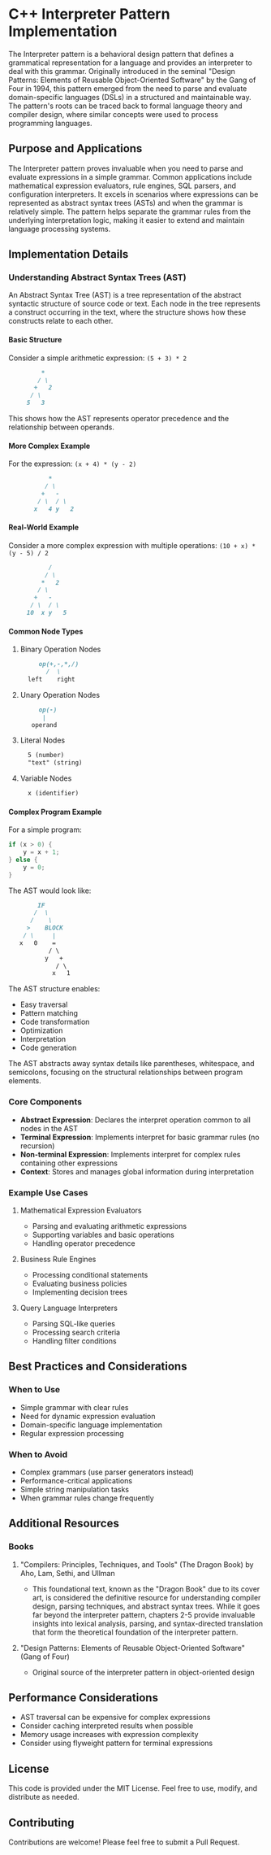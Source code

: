 # C++ Interpreter Pattern Implementation

The Interpreter pattern is a behavioral design pattern that defines a grammatical representation for a language and provides an
interpreter to deal with this grammar. Originally introduced in the seminal "Design Patterns: Elements of Reusable Object-Oriented
Software" by the Gang of Four in 1994, this pattern emerged from the need to parse and evaluate domain-specific languages (DSLs) in a
structured and maintainable way. The pattern's roots can be traced back to formal language theory and compiler design, where similar
concepts were used to process programming languages.

## Purpose and Applications

The Interpreter pattern proves invaluable when you need to parse and evaluate expressions in a simple grammar. Common applications
include mathematical expression evaluators, rule engines, SQL parsers, and configuration interpreters. It excels in scenarios where
expressions can be represented as abstract syntax trees (ASTs) and when the grammar is relatively simple. The pattern helps separate
the grammar rules from the underlying interpretation logic, making it easier to extend and maintain language processing systems.

## Implementation Details

### Understanding Abstract Syntax Trees (AST)

An Abstract Syntax Tree (AST) is a tree representation of the abstract syntactic structure of source code or text. Each node in the
tree represents a construct occurring in the text, where the structure shows how these constructs relate to each other.

#### Basic Structure

Consider a simple arithmetic expression: `(5 + 3) * 2`

```markdown
         *
        / \
       +   2
      / \
     5   3
```

This shows how the AST represents operator precedence and the relationship between operands.

#### More Complex Example

For the expression: `(x + 4) * (y - 2)`

```markdown
           *
          / \
         +   -
        / \  / \
       x   4 y   2
```

#### Real-World Example

Consider a more complex expression with multiple operations:
`(10 + x) * (y - 5) / 2`

```markdown
           /
          / \
         *   2
        / \
       +   -
      / \  / \
     10  x y   5
```

#### Common Node Types

1. Binary Operation Nodes
   ```markdown
        op(+,-,*,/)
          /  \
     left    right
   ```

2. Unary Operation Nodes
   ```markdown
        op(-)
         |
      operand
   ```

3. Literal Nodes
   ```markdown
     5 (number)
     "text" (string)
   ```

4. Variable Nodes
   ```markdown
     x (identifier)
   ```

#### Complex Program Example

For a simple program:
```cpp
if (x > 0) {
    y = x + 1;
} else {
    y = 0;
}
```

The AST would look like:
```markdown
        IF
       /  \
      /    \
     >    BLOCK
    / \     |
   x   0    =
           / \
          y   +
             / \
            x   1
```

The AST structure enables:
- Easy traversal
- Pattern matching
- Code transformation
- Optimization
- Interpretation
- Code generation

The AST abstracts away syntax details like parentheses, whitespace, and semicolons, focusing on the structural relationships between
program elements.

### Core Components
- **Abstract Expression**: Declares the interpret operation common to all nodes in the AST
- **Terminal Expression**: Implements interpret for basic grammar rules (no recursion)
- **Non-terminal Expression**: Implements interpret for complex rules containing other expressions
- **Context**: Stores and manages global information during interpretation

### Example Use Cases
1. Mathematical Expression Evaluators
    - Parsing and evaluating arithmetic expressions
    - Supporting variables and basic operations
    - Handling operator precedence

2. Business Rule Engines
    - Processing conditional statements
    - Evaluating business policies
    - Implementing decision trees

3. Query Language Interpreters
    - Parsing SQL-like queries
    - Processing search criteria
    - Handling filter conditions

## Best Practices and Considerations

### When to Use
- Simple grammar with clear rules
- Need for dynamic expression evaluation
- Domain-specific language implementation
- Regular expression processing

### When to Avoid
- Complex grammars (use parser generators instead)
- Performance-critical applications
- Simple string manipulation tasks
- When grammar rules change frequently

## Additional Resources

### Books
1. "Compilers: Principles, Techniques, and Tools" (The Dragon Book) by Aho, Lam, Sethi, and Ullman
    - This foundational text, known as the "Dragon Book" due to its cover art, is considered the definitive resource for understanding
      compiler design, parsing techniques, and abstract syntax trees. While it goes far beyond the interpreter pattern, chapters 2-5
      provide invaluable insights into lexical analysis, parsing, and syntax-directed translation that form the theoretical foundation
      of the interpreter pattern.

2. "Design Patterns: Elements of Reusable Object-Oriented Software" (Gang of Four)
    - Original source of the interpreter pattern in object-oriented design

## Performance Considerations
- AST traversal can be expensive for complex expressions
- Consider caching interpreted results when possible
- Memory usage increases with expression complexity
- Consider using flyweight pattern for terminal expressions

## License
This code is provided under the MIT License. Feel free to use, modify, and distribute as needed.

## Contributing
Contributions are welcome! Please feel free to submit a Pull Request.
